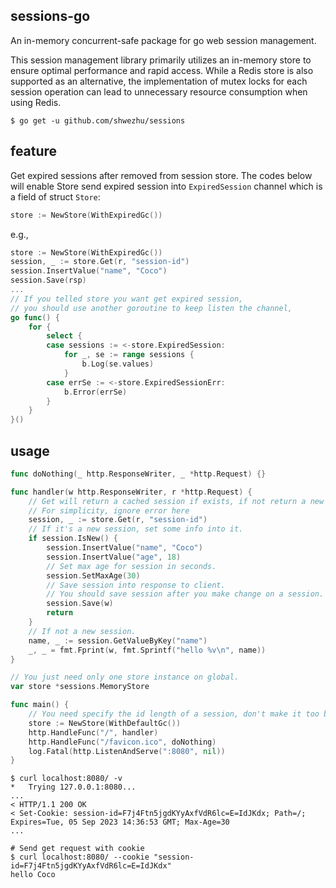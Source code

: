 ## sessions-go

An in-memory concurrent-safe package for go web session management. 

This session management library primarily utilizes an in-memory store to ensure optimal performance and rapid access. While a Redis store is also supported as an alternative, the implementation of mutex locks for each session operation can lead to unnecessary resource consumption when using Redis. 

```shell
$ go get -u github.com/shwezhu/sessions
```

## feature

Get expired sessions after removed from session store. The codes below will enable Store send expired session into `ExpiredSession` channel which is a field of struct `Store`:

```go
store := NewStore(WithExpiredGc())
```

e.g.,
```go
store := NewStore(WithExpiredGc())
session, _ := store.Get(r, "session-id")
session.InsertValue("name", "Coco")
session.Save(rsp)
...
// If you telled store you want get expired session,
// you should use another goroutine to keep listen the channel,
go func() {
	for {
		select {
		case sessions := <-store.ExpiredSession:
			for _, se := range sessions {
				b.Log(se.values)
			}
		case errSe := <-store.ExpiredSessionErr:
			b.Error(errSe)
		}
	}
}()
```

## usage

```go
func doNothing(_ http.ResponseWriter, _ *http.Request) {}

func handler(w http.ResponseWriter, r *http.Request) {
	// Get will return a cached session if exists, if not return a new one.
	// For simplicity, ignore error here
	session, _ := store.Get(r, "session-id")
	// If it's a new session, set some info into it.
	if session.IsNew() {
		session.InsertValue("name", "Coco")
		session.InsertValue("age", 18)
		// Set max age for session in seconds.
		session.SetMaxAge(30)
		// Save session into response to client.
		// You should save session after you make change on a session.
		session.Save(w)
		return
	}
	// If not a new session.
	name, _ := session.GetValueByKey("name")
	_, _ = fmt.Fprint(w, fmt.Sprintf("hello %v\n", name))
}

// You just need only one store instance on global.
var store *sessions.MemoryStore

func main() {
	// You need specify the id length of a session, don't make it too big.
	store := NewStore(WithDefaultGc())
	http.HandleFunc("/", handler)
	http.HandleFunc("/favicon.ico", doNothing)
	log.Fatal(http.ListenAndServe(":8080", nil))
}
```

```shell
$ curl localhost:8080/ -v 
*   Trying 127.0.0.1:8080...
...
< HTTP/1.1 200 OK
< Set-Cookie: session-id=F7j4Ftn5jgdKYyAxfVdR6lc=E=IdJKdx; Path=/; Expires=Tue, 05 Sep 2023 14:36:53 GMT; Max-Age=30
...

# Send get request with cookie
$ curl localhost:8080/ --cookie "session-id=F7j4Ftn5jgdKYyAxfVdR6lc=E=IdJKdx"
hello Coco
```